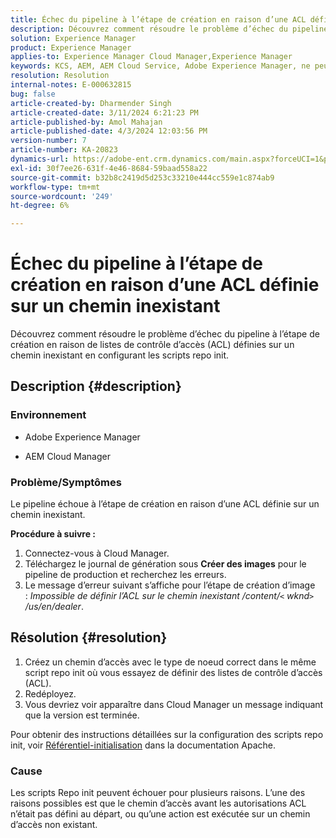 ```yaml
---
title: Échec du pipeline à l’étape de création en raison d’une ACL définie sur un chemin inexistant
description: Découvrez comment résoudre le problème d’échec du pipeline à l’étape de création en raison d’une liste de contrôle d’accès définie sur un chemin inexistant.
solution: Experience Manager
product: Experience Manager
applies-to: Experience Manager Cloud Manager,Experience Manager
keywords: KCS, AEM, AEM Cloud Service, Adobe Experience Manager, ne peuvent pas définir l’acl sur un chemin inexistant
resolution: Resolution
internal-notes: E-000632815
bug: false
article-created-by: Dharmender Singh
article-created-date: 3/11/2024 6:21:23 PM
article-published-by: Amol Mahajan
article-published-date: 4/3/2024 12:03:56 PM
version-number: 7
article-number: KA-20823
dynamics-url: https://adobe-ent.crm.dynamics.com/main.aspx?forceUCI=1&pagetype=entityrecord&etn=knowledgearticle&id=864b8c26-d4df-ee11-904c-6045bd05e816
exl-id: 30f7ee26-631f-4e46-8684-59baad558a22
source-git-commit: b32b8c2419d5d253c33210e444cc559e1c874ab9
workflow-type: tm+mt
source-wordcount: '249'
ht-degree: 6%

---
```


# Échec du pipeline à l’étape de création en raison d’une ACL définie sur un chemin inexistant


Découvrez comment résoudre le problème d’échec du pipeline à l’étape de création en raison de listes de contrôle d’accès (ACL) définies sur un chemin inexistant en configurant les scripts repo init.

## Description {#description}


### <b>Environnement</b>

- Adobe Experience Manager


- AEM Cloud Manager




### <b>Problème/Symptômes</b>

Le pipeline échoue à l’étape de création en raison d’une ACL définie sur un chemin inexistant.

<b>Procédure à suivre :</b>

1. Connectez-vous à Cloud Manager.
2. Téléchargez le journal de génération sous <b>Créer des images</b> pour le pipeline de production et recherchez les erreurs.
3. Le message d’erreur suivant s’affiche pour l’étape de création d’image : *Impossible de définir l’ACL sur le chemin inexistant /content/`<` wknd`>` /us/en/dealer*.



## Résolution {#resolution}


1. Créez un chemin d’accès avec le type de noeud correct dans le même script repo init où vous essayez de définir des listes de contrôle d’accès (ACL).
2. Redéployez.
3. Vous devriez voir apparaître dans Cloud Manager un message indiquant que la version est terminée.


Pour obtenir des instructions détaillées sur la configuration des scripts repo init, voir [Référentiel-initialisation](https://sling.apache.org/documentation/bundles/repository-initialization.html) dans la documentation Apache.

### <b>Cause</b>

Les scripts Repo init peuvent échouer pour plusieurs raisons. L’une des raisons possibles est que le chemin d’accès avant les autorisations ACL n’était pas défini au départ, ou qu’une action est exécutée sur un chemin d’accès non existant.
